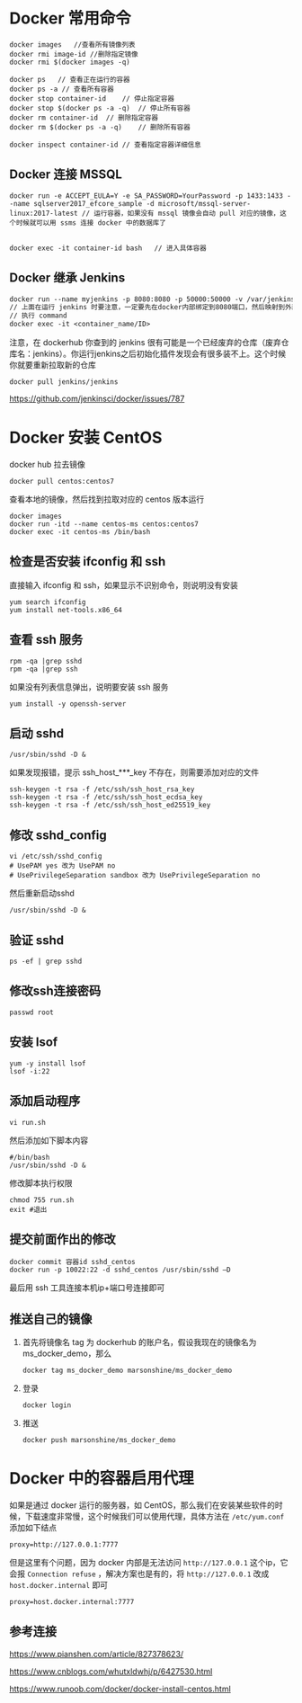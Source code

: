 # Docker 常用命令

```
docker images	//查看所有镜像列表
docker rmi image-id	//删除指定镜像
docker rmi $(docker images -q)

docker ps	// 查看正在运行的容器
docker ps -a // 查看所有容器
docker stop container-id	// 停止指定容器
docker stop $(docker ps -a -q)	// 停止所有容器
docker rm container-id	// 删除指定容器
docker rm $(docker ps -a -q)	// 删除所有容器

docker inspect container-id	// 查看指定容器详细信息
```



## Docker 连接 MSSQL

```
docker run -e ACCEPT_EULA=Y -e SA_PASSWORD=YourPassword -p 1433:1433 --name sqlserver2017_efcore_sample -d microsoft/mssql-server-linux:2017-latest	// 运行容器，如果没有 mssql 镜像会自动 pull 对应的镜像，这个时候就可以用 ssms 连接 docker 中的数据库了


docker exec -it container-id bash	// 进入具体容器
```

## Docker 继承 Jenkins

```dockerfile
docker run --name myjenkins -p 8080:8080 -p 50000:50000 -v /var/jenkins_home jenkins/jenkins
// 上面在运行 jenkins 时要注意，一定要先在docker内部绑定到8080端口，然后映射到外部其他端口，否则启动之后会发生能访问 localhost:50000 而无法访问 8080 端口
// 执行 command
docker exec -it <container_name/ID>

```

注意，在 dockerhub 你查到的 jenkins 很有可能是一个已经废弃的仓库（废弃仓库名：jenkins）。你运行jenkins之后初始化插件发现会有很多装不上。这个时候你就要重新拉取新的仓库

```
docker pull jenkins/jenkins
```



https://github.com/jenkinsci/docker/issues/787



# Docker 安装 CentOS

docker hub 拉去镜像

```shell
docker pull centos:centos7
```

查看本地的镜像，然后找到拉取对应的 centos 版本运行

```shell
docker images
docker run -itd --name centos-ms centos:centos7
docker exec -it centos-ms /bin/bash
```

## 检查是否安装 ifconfig 和 ssh

直接输入 ifconfig 和 ssh，如果显示不识别命令，则说明没有安装

```
yum search ifconfig
yum install net-tools.x86_64
```

## 查看 ssh 服务

```
rpm -qa |grep sshd
rpm -qa |grep ssh
```

如果没有列表信息弹出，说明要安装 ssh 服务

```
yum install -y openssh-server
```

## 启动 sshd

```
/usr/sbin/sshd -D &
```

如果发现报错，提示 ssh_host\_***_key 不存在，则需要添加对应的文件

```
ssh-keygen -t rsa -f /etc/ssh/ssh_host_rsa_key
ssh-keygen -t rsa -f /etc/ssh/ssh_host_ecdsa_key
ssh-keygen -t rsa -f /etc/ssh/ssh_host_ed25519_key
```

## 修改 sshd_config 

```shell
vi /etc/ssh/sshd_config
# UsePAM yes 改为 UsePAM no 
# UsePrivilegeSeparation sandbox 改为 UsePrivilegeSeparation no
```

然后重新启动sshd

```
/usr/sbin/sshd -D &
```

## 验证 sshd

```
ps -ef | grep sshd
```

## 修改ssh连接密码

```
passwd root
```



## 安装 lsof

```
yum -y install lsof
lsof -i:22
```

## 添加启动程序

```
vi run.sh
```

然后添加如下脚本内容

```
#/bin/bash
/usr/sbin/sshd -D &
```

修改脚本执行权限

```
chmod 755 run.sh
exit #退出
```

## 提交前面作出的修改

```
docker commit 容器id sshd_centos
docker run -p 10022:22 -d sshd_centos /usr/sbin/sshd –D
```

最后用 ssh 工具连接本机ip+端口号连接即可

## 推送自己的镜像

1. 首先将镜像名 tag 为 dockerhub 的账户名，假设我现在的镜像名为 ms_docker_demo，那么

   ```shell
   docker tag ms_docker_demo marsonshine/ms_docker_demo
   ```

2. 登录

   ```
   docker login
   ```

3. 推送

   ```
   docker push marsonshine/ms_docker_demo
   ```


# Docker 中的容器启用代理

如果是通过 docker 运行的服务器，如 CentOS，那么我们在安装某些软件的时候，下载速度非常慢，这个时候我们可以使用代理，具体方法在 `/etc/yum.conf` 添加如下结点

```shell
proxy=http://127.0.0.1:7777
```

但是这里有个问题，因为 docker 内部是无法访问 `http://127.0.0.1` 这个ip，它会报 `Connection refuse` ，解决方案也是有的，将 `http://127.0.0.1` 改成 `host.docker.internal` 即可

```shell
proxy=host.docker.internal:7777
```



## 参考连接

https://www.pianshen.com/article/827378623/

https://www.cnblogs.com/whutxldwhj/p/6427530.html

https://www.runoob.com/docker/docker-install-centos.html